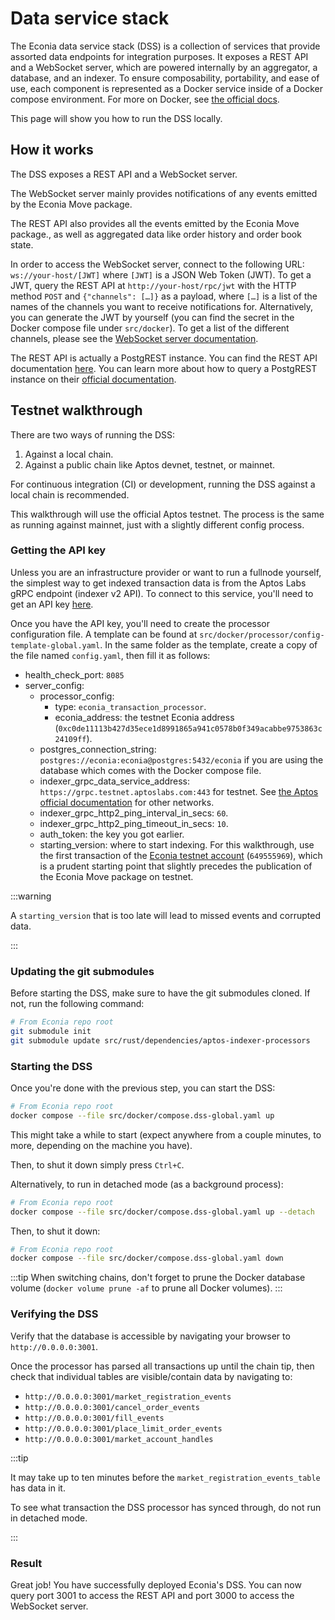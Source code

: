 # Data service stack

The Econia data service stack (DSS) is a collection of services that provide assorted data endpoints for integration purposes.
It exposes a REST API and a WebSocket server, which are powered internally by an aggregator, a database, and an indexer.
To ensure composability, portability, and ease of use, each component is represented as a Docker service inside of a Docker compose environment.
For more on Docker, see [the official docs](https://docs.docker.com/).

This page will show you how to run the DSS locally.

## How it works

The DSS exposes a REST API and a WebSocket server.

The WebSocket server mainly provides notifications of any events emitted by the Econia Move package.

The REST API also provides all the events emitted by the Econia Move package., as well as aggregated data like order history and order book state.

In order to access the WebSocket server, connect to the following URL: `ws://your-host/[JWT]` where `[JWT]` is a JSON Web Token (JWT).
To get a JWT, query the REST API at `http://your-host/rpc/jwt` with the HTTP method `POST` and `{"channels": […]}` as a payload, where `[…]` is a list of the names of the channels you want to receive notifications for.
Alternatively, you can generate the JWT by yourself (you can find the secret in the Docker compose file under `src/docker`).
To get a list of the different channels, please see the [WebSocket server documentation](./websocket.md).

The REST API is actually a PostgREST instance.
You can find the REST API documentation [here](./rest-api.md).
You can learn more about how to query a PostgREST instance on their [official documentation](https://postgrest.org/en/stable/).

## Testnet walkthrough

There are two ways of running the DSS:

1. Against a local chain.
1. Against a public chain like Aptos devnet, testnet, or mainnet.

For continuous integration (CI) or development, running the DSS against a local chain is recommended.

This walkthrough will use the official Aptos testnet.
The process is the same as running against mainnet, just with a slightly different config process.

### Getting the API key

Unless you are an infrastructure provider or want to run a fullnode yourself, the simplest way to get indexed transaction data is from the Aptos Labs gRPC endpoint (indexer v2 API).
To connect to this service, you'll need to get an API key [here](https://aptos-api-gateway-prod.firebaseapp.com/).

Once you have the API key, you'll need to create the processor configuration file.
A template can be found at `src/docker/processor/config-template-global.yaml`.
In the same folder as the template, create a copy of the file named `config.yaml`, then fill it as follows:

- health_check_port: `8085`
- server_config:
  - processor_config:
    - type: `econia_transaction_processor`.
    - econia_address: the testnet Econia address (`0xc0de11113b427d35ece1d8991865a941c0578b0f349acabbe9753863c24109ff`).
  - postgres_connection_string: `postgres://econia:econia@postgres:5432/econia` if you are using the database which comes with the Docker compose file.
  - indexer_grpc_data_service_address: `https://grpc.testnet.aptoslabs.com:443` for testnet.
    See [the Aptos official documentation](https://aptos.dev/indexer/txn-stream/labs-hosted) for other networks.
  - indexer_grpc_http2_ping_interval_in_secs: `60`.
  - indexer_grpc_http2_ping_timeout_in_secs: `10`.
  - auth_token: the key you got earlier.
  - starting_version: where to start indexing.
    For this walkthrough, use the first transaction of the [Econia testnet account](../../welcome.md#account-addresses) (`649555969`), which is a prudent starting point that slightly precedes the publication of the Econia Move package on testnet.

:::warning

A `starting_version` that is too late will lead to missed events and corrupted data.

:::

### Updating the git submodules

Before starting the DSS, make sure to have the git submodules cloned.
If not, run the following command:

```bash
# From Econia repo root
git submodule init
git submodule update src/rust/dependencies/aptos-indexer-processors
```

### Starting the DSS

Once you're done with the previous step, you can start the DSS:

```bash
# From Econia repo root
docker compose --file src/docker/compose.dss-global.yaml up
```

This might take a while to start (expect anywhere from a couple minutes, to more, depending on the machine you have).

Then, to shut it down simply press `Ctrl+C`.

Alternatively, to run in detached mode (as a background process):

```bash
# From Econia repo root
docker compose --file src/docker/compose.dss-global.yaml up --detach
```

Then, to shut it down:

```bash
# From Econia repo root
docker compose --file src/docker/compose.dss-global.yaml down
```

:::tip
When switching chains, don't forget to prune the Docker database volume (`docker volume prune -af` to prune all Docker volumes).
:::

### Verifying the DSS

Verify that the database is accessible by navigating your browser to `http://0.0.0.0:3001`.

Once the processor has parsed all transactions up until the chain tip, then check that individual tables are visible/contain data by navigating to:

- `http://0.0.0.0:3001/market_registration_events`
- `http://0.0.0.0:3001/cancel_order_events`
- `http://0.0.0.0:3001/fill_events`
- `http://0.0.0.0:3001/place_limit_order_events`
- `http://0.0.0.0:3001/market_account_handles`

:::tip

It may take up to ten minutes before the `market_registration_events_table` has data in it.

To see what transaction the DSS processor has synced through, do not run in detached mode.

:::

### Result

Great job!
You have successfully deployed Econia's DSS.
You can now query port 3001 to access the REST API and port 3000 to access the WebSocket server.
